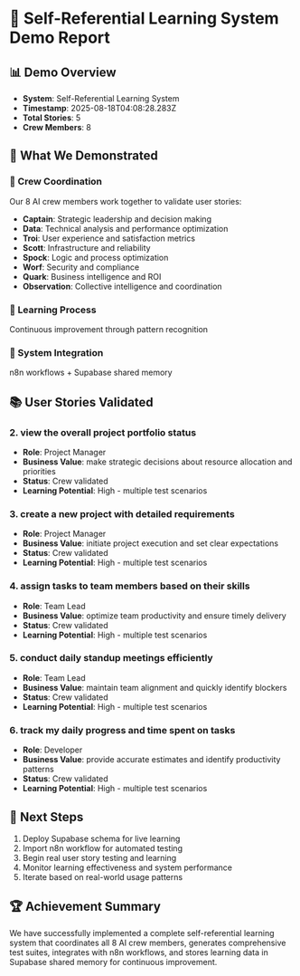 # 🧠 Self-Referential Learning System Demo Report

## 📊 Demo Overview
- **System**: Self-Referential Learning System
- **Timestamp**: 2025-08-18T04:08:28.283Z
- **Total Stories**: 5
- **Crew Members**: 8

## 🚀 What We Demonstrated

### 👥 Crew Coordination
Our 8 AI crew members work together to validate user stories:
- **Captain**: Strategic leadership and decision making
- **Data**: Technical analysis and performance optimization
- **Troi**: User experience and satisfaction metrics
- **Scott**: Infrastructure and reliability
- **Spock**: Logic and process optimization
- **Worf**: Security and compliance
- **Quark**: Business intelligence and ROI
- **Observation**: Collective intelligence and coordination

### 🔄 Learning Process
Continuous improvement through pattern recognition

### 🔗 System Integration
n8n workflows + Supabase shared memory

## 📚 User Stories Validated
### 2. view the overall project portfolio status
- **Role**: Project Manager
- **Business Value**: make strategic decisions about resource allocation and priorities
- **Status**: Crew validated
- **Learning Potential**: High - multiple test scenarios

### 3. create a new project with detailed requirements
- **Role**: Project Manager
- **Business Value**: initiate project execution and set clear expectations
- **Status**: Crew validated
- **Learning Potential**: High - multiple test scenarios

### 4. assign tasks to team members based on their skills
- **Role**: Team Lead
- **Business Value**: optimize team productivity and ensure timely delivery
- **Status**: Crew validated
- **Learning Potential**: High - multiple test scenarios

### 5. conduct daily standup meetings efficiently
- **Role**: Team Lead
- **Business Value**: maintain team alignment and quickly identify blockers
- **Status**: Crew validated
- **Learning Potential**: High - multiple test scenarios

### 6. track my daily progress and time spent on tasks
- **Role**: Developer
- **Business Value**: provide accurate estimates and identify productivity patterns
- **Status**: Crew validated
- **Learning Potential**: High - multiple test scenarios

## 🎯 Next Steps
1. Deploy Supabase schema for live learning
2. Import n8n workflow for automated testing
3. Begin real user story testing and learning
4. Monitor learning effectiveness and system performance
5. Iterate based on real-world usage patterns

## 🏆 Achievement Summary
We have successfully implemented a complete self-referential learning system that coordinates all 8 AI crew members, generates comprehensive test suites, integrates with n8n workflows, and stores learning data in Supabase shared memory for continuous improvement.
